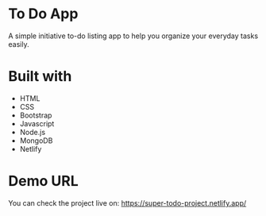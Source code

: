 # To Do App

A simple initiative to-do listing app to help you organize your everyday tasks easily.

# Built with

- HTML
- CSS
- Bootstrap
- Javascript
- Node.js
- MongoDB
- Netlify

# Demo URL

You can check the project live on: https://super-todo-project.netlify.app/
